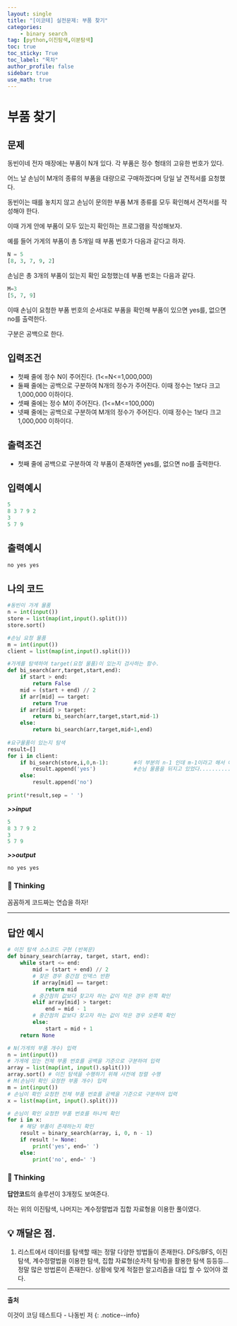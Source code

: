 ```yaml
---
layout: single
title: "[이코테] 실전문제: 부품 찾기"
categories: 
    - binary search
tag: [python,이진탐색,이분탐색]
toc: true
toc_sticky: True
toc_label: "목차"
author_profile: false
sidebar: true
use_math: true 
---
```


# 부품 찾기

## 문제

동빈이네 전자 매장에는 부품이 N개 있다. 각 부품은 정수 형태의 고유한 번호가 있다. 

어느 날 손님이 M개의 종류의 부품을 대량으로 구매하겠다며 당일 날 견적서를 요청했다. 

동빈이는 때를 놓치지 않고 손님이 문의한 부품 M개 종류를 모두 확인해서 견적서를 작성해야 한다. 

이때 가게 안에 부품이 모두 있는지 확인하는 프로그램을 작성해보자.

예를 들어 가게의 부품이 총 5개일 때 부품 번호가 다음과 같다고 하자.

```python
N = 5
[8, 3, 7, 9, 2]
```

손님은 총 3개의 부품이 있는지 확인 요청했는데 부품 번호는 다음과 같다.

```python
M=3
[5, 7, 9]
```

이때 손님이 요청한 부품 번호의 순서대로 부품을 확인해 부품이 있으면 yes를, 없으면 no를 출력한다. 

구분은 공백으로 한다.

## 입력조건

* 첫째 줄에 정수 N이 주어진다. (1<=N<=1,000,000)
* 둘째 줄에는 공백으로 구분하여 N개의 정수가 주어진다. 이때 정수는 1보다 크고 1,000,000 이하이다.
* 셋째 줄에는 정수 M이 주어진다. (1<=M<=100,000)
* 넷째 줄에는 공백으로 구분하여 M개의 정수가 주어진다. 이때 정수는 1보다 크고 1,000,000 이하이다.



## 출력조건

- 첫째 줄에 공백으로 구분하여 각 부품이 존재하면 yes를, 없으면 no를 출력한다.

## 입력예시

```python
5
8 3 7 9 2
3
5 7 9
```

## 출력예시

```python
no yes yes
```



## 나의 코드

```python
#동빈이 가게 물품
n = int(input())
store = list(map(int,input().split()))
store.sort()

#손님 요청 물품
m = int(input())
client = list(map(int,input().split()))

#가게를 탐색하여 target(요청 물품)이 있는지 검사하는 함수.
def bi_search(arr,target,start,end):
    if start > end:
        return False
    mid = (start + end) // 2
    if arr[mid] == target:
        return True
    if arr[mid] > target:
        return bi_search(arr,target,start,mid-1)
    else:
        return bi_search(arr,target,mid+1,end)
    
#요구물품이 있는지 탐색
result=[]
for i in client:
    if bi_search(store,i,0,n-1):        #이 부분의 n-1 인데 m-1이라고 해서 애 먹음. 가게를 뒤져야하는데
        result.append('yes')			#손님 물품을 뒤지고 있었다...........
    else:
        result.append('no')
        
print(*result,sep = ' ')
```

***>>input***

```python
5
8 3 7 9 2
3
5 7 9
```

***>>output***

```
no yes yes
```

### 🌝 Thinking

꼼꼼하게 코드짜는 연습을 하자!

---

## 답안 예시

```python
# 이진 탐색 소스코드 구현 (반복문)
def binary_search(array, target, start, end):
    while start <= end:
        mid = (start + end) // 2
        # 찾은 경우 중간점 인덱스 반환
        if array[mid] == target:
            return mid
        # 중간점의 값보다 찾고자 하는 값이 작은 경우 왼쪽 확인
        elif array[mid] > target:
            end = mid - 1
        # 중간점의 값보다 찾고자 하는 값이 작은 경우 오른쪽 확인
        else:
            start = mid + 1
    return None

# N(가게의 부품 개수) 입력
n = int(input())
# 가게에 있는 전체 부품 번호를 공백을 기준으로 구분하여 입력
array = list(map(int, input().split()))
array.sort() # 이진 탐색을 수행하기 위해 사전에 정렬 수행
# M(손님이 확인 요청한 부품 개수) 입력
m = int(input())
# 손님이 확인 요청한 전체 부품 번호를 공백을 기준으로 구분하여 입력
x = list(map(int, input().split()))

# 손님이 확인 요청한 부품 번호를 하나씩 확인
for i in x:
    # 해당 부품이 존재하는지 확인
    result = binary_search(array, i, 0, n - 1)
    if result != None:
        print('yes', end=' ')
    else:
        print('no', end=' ')
```

### 🌝 Thinking

**답안코드**의 솔루션이 3개정도 보여준다.

하는 위의 이진탐색, 나머지는 계수정렬법과 집합 자료형을 이용한 풀이였다.



## 💡 깨달은 점.

1. 리스트에서 데이터를 탐색할 때는 정말 다양한 방법들이 존재한다. DFS/BFS, 이진 탐색, 계수정렬법을 이용한 탐색, 집합 자료형(순차적 탐색)을 활용한 탐색 등등등... 정말 많은 방법론이 존재한다. 상황에 맞게 적절한 알고리즘을 대입 할 수 있어야 겠다.


---
**출처**

이것이 코딩 테스트다 - 나동빈 저
{: .notice--info} 
